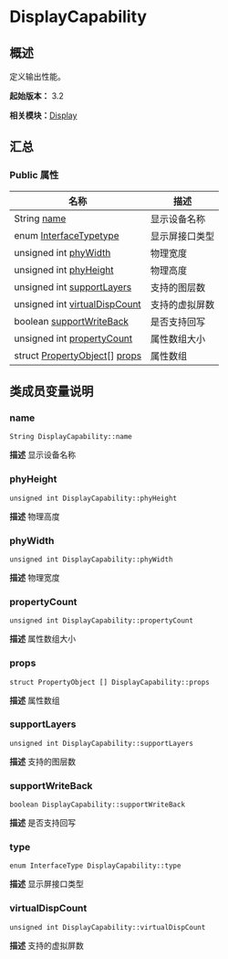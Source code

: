 # DisplayCapability


## 概述

定义输出性能。

**起始版本：** 3.2

**相关模块：**[Display](_display_v10.md)


## 汇总


### Public 属性

| 名称 | 描述 | 
| -------- | -------- |
| String [name](#name) | 显示设备名称  | 
| enum [InterfaceType](_display_v10.md#interfacetype)[type](#type) | 显示屏接口类型  | 
| unsigned int [phyWidth](#phywidth) | 物理宽度  | 
| unsigned int [phyHeight](#phyheight) | 物理高度  | 
| unsigned int [supportLayers](#supportlayers) | 支持的图层数  | 
| unsigned int [virtualDispCount](#virtualdispcount) | 支持的虚拟屏数  | 
| boolean [supportWriteBack](#supportwriteback) | 是否支持回写  | 
| unsigned int [propertyCount](#propertycount) | 属性数组大小  | 
| struct [PropertyObject](_property_object_v10.md)[] [props](#props) | 属性数组  | 


## 类成员变量说明


### name

```
String DisplayCapability::name
```
**描述**
显示设备名称


### phyHeight

```
unsigned int DisplayCapability::phyHeight
```
**描述**
物理高度


### phyWidth

```
unsigned int DisplayCapability::phyWidth
```
**描述**
物理宽度


### propertyCount

```
unsigned int DisplayCapability::propertyCount
```
**描述**
属性数组大小


### props

```
struct PropertyObject [] DisplayCapability::props
```
**描述**
属性数组


### supportLayers

```
unsigned int DisplayCapability::supportLayers
```
**描述**
支持的图层数


### supportWriteBack

```
boolean DisplayCapability::supportWriteBack
```
**描述**
是否支持回写


### type

```
enum InterfaceType DisplayCapability::type
```
**描述**
显示屏接口类型


### virtualDispCount

```
unsigned int DisplayCapability::virtualDispCount
```
**描述**
支持的虚拟屏数
